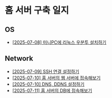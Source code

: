 # 홈 서버 구축 일지

## OS

- [[2025-07-08] 미니PC에 리눅스 우분투 설치하기](./docs/2025-07-08/[2025-07-08]%20미니PC에%20리눅스%20우분투%20설치하기.md)

## Network

- [[2025-07-09] SSH 연결 설정하기](./docs/2025-07-09/[2025-07-09]%20SSH%20연결%20설정하기.md)
- [[2025-07-10] 홈 서버의 웹 서버에 접속해보기](./docs/2025-07-10/[2025-07-10]%20홈%20서버의%20웹%20서버에%20접속해보기.md)
- [[2025-07-10] DNS, DDNS 설정하기](./docs/2025-07-10/[2025-07-10]%20DNS,%20DDNS%20설정하기.md)
- [[2025-07-11] 홈 서버의 DB에 접속해보기](/docs/2025-07-11/[2025-07-11]%20홈%20서버의%20DB에%20접속해보기.md)
